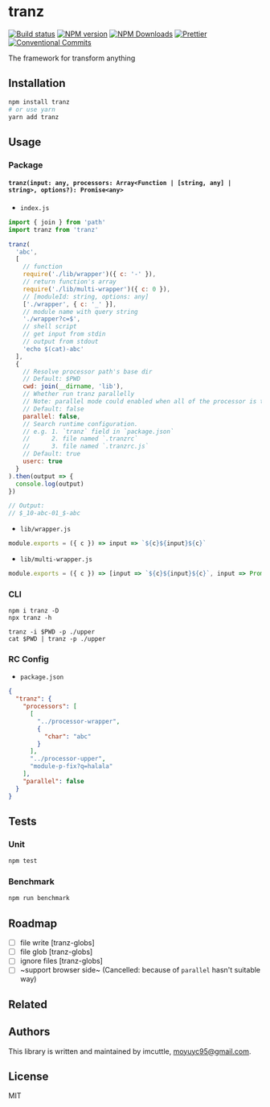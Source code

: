 # tranz

[![Build status](https://img.shields.io/travis/imcuttle/tranz/master.svg?style=flat-square)](https://travis-ci.org/imcuttle/tranz)
[![NPM version](https://img.shields.io/npm/v/tranz.svg?style=flat-square)](https://www.npmjs.com/package/tranz)
[![NPM Downloads](https://img.shields.io/npm/dm/tranz.svg?style=flat-square&maxAge=43200)](https://www.npmjs.com/package/tranz)
[![Prettier](https://img.shields.io/badge/code_style-prettier-ff69b4.svg?style=flat-square)](https://prettier.io/)
[![Conventional Commits](https://img.shields.io/badge/Conventional%20Commits-1.0.0-yellow.svg?style=flat-square)](https://conventionalcommits.org)

The framework for transform anything

## Installation

```bash
npm install tranz
# or use yarn
yarn add tranz
```

## Usage

### Package

#### `tranz(input: any, processors: Array<Function | [string, any] | string>, options?): Promise<any>`

- `index.js`

```javascript
import { join } from 'path'
import tranz from 'tranz'

tranz(
  'abc',
  [
    // function
    require('./lib/wrapper')({ c: '-' }),
    // return function's array
    require('./lib/multi-wrapper')({ c: 0 }),
    // [moduleId: string, options: any]
    ['./wrapper', { c: '_' }],
    // module name with query string
    './wrapper?c=$',
    // shell script
    // get input from stdin
    // output from stdout
    'echo $(cat)-abc'
  ],
  {
    // Resolve processor path's base dir
    // Default: $PWD
    cwd: join(__dirname, 'lib'),
    // Whether run tranz parallelly
    // Note: parallel mode could enabled when all of the processor is typeof `string` (serializable)
    // Default: false
    parallel: false,
    // Search runtime configuration.
    // e.g. 1. `tranz` field in `package.json`
    //      2. file named `.tranzrc`
    //      3. file named `.tranzrc.js`
    // Default: true
    userc: true
  }
).then(output => {
  console.log(output)
})

// Output:
// $_10-abc-01_$-abc
```

- `lib/wrapper.js`

```javascript
module.exports = ({ c }) => input => `${c}${input}${c}`
```

- `lib/multi-wrapper.js`

```javascript
module.exports = ({ c }) => [input => `${c}${input}${c}`, input => Promise.resolve(`${c + 1}${input}${c + 1}`)]
```

### CLI

```
npm i tranz -D
npx tranz -h

tranz -i $PWD -p ./upper
cat $PWD | tranz -p ./upper
```

### RC Config

- `package.json`

```json
{
  "tranz": {
    "processors": [
      [
        "../processor-wrapper",
        {
          "char": "abc"
        }
      ],
      "../processor-upper",
      "module-p-fix?q=halala"
    ],
    "parallel": false
  }
}
```

## Tests

### Unit

```bash
npm test
```

### Benchmark

```bash
npm run benchmark
```

## Roadmap

- [ ] file write [tranz-globs]
- [ ] file glob [tranz-globs]
- [ ] ignore files [tranz-globs]
- [ ] ~support browser side~ (Cancelled: because of `parallel` hasn't suitable way)

## Related

## Authors

This library is written and maintained by imcuttle, <a href="mailto:moyuyc95@gmail.com">moyuyc95@gmail.com</a>.

## License

MIT
